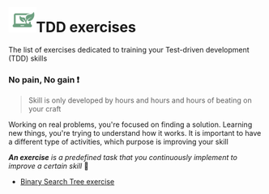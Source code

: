 # <img src="https://raw.githubusercontent.com/bobocode-projects/resources/master/image/logo_transparent_background.png" height=50/>TDD exercises
The list of exercises dedicated to training your Test-driven development (TDD) skills 

### No pain, No gain :heavy_exclamation_mark:

> Skill is only developed by hours and hours and hours of beating on your craft

Working on real problems, you're focused on finding a solution. Learning new things, you're trying to understand how it works.
It is important to have a different type of activities, which purpose is improving your skill 

***An exercise** is a predefined task that you continuously implement to improve a certain skill* :muscle:

* [Binary Search Tree exercise]()
